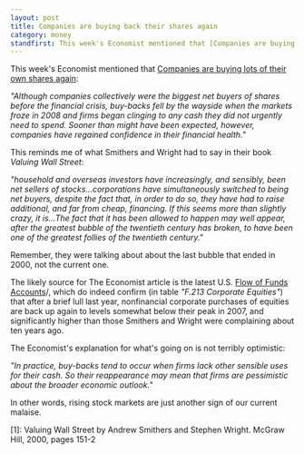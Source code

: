 ```yaml
---
layout: post
title: Companies are buying back their shares again
category: money
standfirst: This week's Economist mentioned that [Companies are buying lots of their own shares again](http://www.economist.com/business-finance/displaystory.cfm?story_id=15731252):
---  
```


This week's Economist mentioned that [Companies are buying lots of their own shares again](http://www.economist.com/business-finance/displaystory.cfm?story_id=15731252):

_"Although companies collectively were the biggest net buyers of shares before the financial crisis, buy-backs fell by the wayside when the markets froze in 2008 and firms began clinging to any cash they did not urgently need to spend. Sooner than might have been expected, however, companies have regained confidence in their financial health."_

This reminds me of what Smithers and Wright had to say in their book _Valuing Wall Street_:

_"household and overseas investors have increasingly, and sensibly, been net sellers of stocks...corporations have simultaneously switched to being net buyers, despite the fact that, in order to do so, they have had to raise additional, and far from cheap, financing. If this seems more than slightly crazy, it is...The fact that it has been allowed to happen may well appear, after the greatest bubble of the twentieth century has broken, to have been one of the greatest follies of the twentieth century."_

Remember, they were talking about about the last bubble that ended in 2000, not the current one.

The likely source for The Economist article is the  latest U.S. [Flow of Funds Accounts](http://www.federalreserve.gov/releases/z1/Current)/, which do indeed confirm (in table _"F.213 Corporate Equities"_) that after a brief lull last year, nonfinancial corporate purchases of equities are back up again to levels somewhat below their peak in 2007, and significantly higher than those Smithers and Wright were complaining about ten years ago.

The Economist's explanation for what's going on is not terribly optimistic:

_"In practice, buy-backs tend to occur when firms lack other sensible uses for their cash. So their reappearance may mean that firms are pessimistic about the broader economic outlook."_

In other words, rising stock markets are just another sign of our current malaise.

[1]: Valuing Wall Street by Andrew Smithers and Stephen Wright. McGraw Hill, 2000, pages 151-2 

